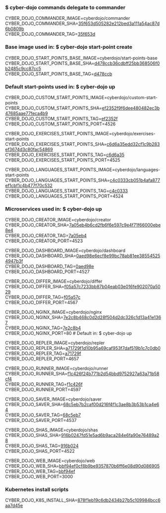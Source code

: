 ### $ cyber-dojo commands delegate to commander

CYBER_DOJO_COMMANDER_IMAGE=cyberdojo/commander  
CYBER_DOJO_COMMANDER_SHA=[35f653d505282e212bed3a111a54ac87d6b0809b](https://github.com/cyber-dojo/commander/commit/35f653d505282e212bed3a111a54ac87d6b0809b)  
CYBER_DOJO_COMMANDER_TAG=[35f653d](https://hub.docker.com/layers/cyberdojo/commander/35f653d/images/sha256-0109ebb2388ba394e16abe99464f359e449d51685ee8340eea4e459c33e04ac1)  

### Base image used in: $ cyber-dojo start-point create

CYBER_DOJO_START_POINTS_BASE_IMAGE=cyberdojo/start-points-base  
CYBER_DOJO_START_POINTS_BASE_SHA=[d478ccb36cdbff25bb368506f0b2485c9cc87cc5](https://github.com/cyber-dojo/start-points-base/commit/d478ccb36cdbff25bb368506f0b2485c9cc87cc5)  
CYBER_DOJO_START_POINTS_BASE_TAG=[d478ccb](https://hub.docker.com/layers/cyberdojo/start-points-base/d478ccb/images/sha256-402adefd8be573b4b0eead68436c2958e957df173c365e03c55bec5b0d3fd87e)  

### Default start-points used in: $ cyber-dojo up

CYBER_DOJO_CUSTOM_START_POINTS_IMAGE=cyberdojo/custom-start-points  
CYBER_DOJO_CUSTOM_START_POINTS_SHA=[ef2352f9f6dee480482ec3b47685aae77feca4b9](https://github.com/cyber-dojo/custom-start-points/commit/ef2352f9f6dee480482ec3b47685aae77feca4b9)  
CYBER_DOJO_CUSTOM_START_POINTS_TAG=[ef2352f](https://hub.docker.com/layers/cyberdojo/custom-start-points/ef2352f/images/sha256-1ea9ac6b3ad0e98b6b030e34cd30e330d09e0c9cc7eee7623ba06795364fd91e)  
CYBER_DOJO_CUSTOM_START_POINTS_PORT=4526

CYBER_DOJO_EXERCISES_START_POINTS_IMAGE=cyberdojo/exercises-start-points  
CYBER_DOJO_EXERCISES_START_POINTS_SHA=[c6d6a35edd32cf1c9b283ef3674d3c80fac54869](https://github.com/cyber-dojo/exercises-start-points/commit/c6d6a35edd32cf1c9b283ef3674d3c80fac54869)  
CYBER_DOJO_EXERCISES_START_POINTS_TAG=[c6d6a35](https://hub.docker.com/layers/cyberdojo/exercises-start-points/c6d6a35/images/sha256-76e4fef7e98a2248ac2705fee422d8e2e3ce1edb9109e8c0e2f7cb52c28c20c3)  
CYBER_DOJO_EXERCISES_START_POINTS_PORT=4525

CYBER_DOJO_LANGUAGES_START_POINTS_IMAGE=cyberdojo/languages-start-points  
CYBER_DOJO_LANGUAGES_START_POINTS_SHA=[c4c0333cb051b4afa877ef1cbf1c4b477f70c532](https://github.com/cyber-dojo/languages-start-points/commit/c4c0333cb051b4afa877ef1cbf1c4b477f70c532)  
CYBER_DOJO_LANGUAGES_START_POINTS_TAG=[c4c0333](https://hub.docker.com/layers/cyberdojo/languages-start-points/c4c0333/images/sha256-ed1fee8041e8aee86447ba52ba0155880906f327006afda5021a3dcc1943d3c2)  
CYBER_DOJO_LANGUAGES_START_POINTS_PORT=4524

### Microservices used in: $ cyber-dojo up

CYBER_DOJO_CREATOR_IMAGE=cyberdojo/creator  
CYBER_DOJO_CREATOR_SHA=[7a05eb4b6cd2fb6f6e597c9e4f71f66000ebe8e4](https://github.com/cyber-dojo/creator/commit/7a05eb4b6cd2fb6f6e597c9e4f71f66000ebe8e4)  
CYBER_DOJO_CREATOR_TAG=[7a05eb4](https://hub.docker.com/layers/cyberdojo/creator/7a05eb4/images/sha256-12bfc09116a85d9fd427ff4542932880f1bac088a85b5ebb88cd74175c767807)  
CYBER_DOJO_CREATOR_PORT=4523

CYBER_DOJO_DASHBOARD_IMAGE=cyberdojo/dashboard  
CYBER_DOJO_DASHBOARD_SHA=[0aed98e6ecf8e99bc78ab81ee385545254947b3f](https://github.com/cyber-dojo/dashboard/commit/0aed98e6ecf8e99bc78ab81ee385545254947b3f)  
CYBER_DOJO_DASHBOARD_TAG=[0aed98e](https://hub.docker.com/layers/cyberdojo/dashboard/0aed98e/images/sha256-a3b2190b68c7c2702b2358477629617a12c820fe02e3da32c516b824b9029497)  
CYBER_DOJO_DASHBOARD_PORT=4527

CYBER_DOJO_DIFFER_IMAGE=cyberdojo/differ  
CYBER_DOJO_DIFFER_SHA=[f05a57c7233bb87b04eab03e016fe902070a5029](https://github.com/cyber-dojo/differ/commit/f05a57c7233bb87b04eab03e016fe902070a5029)  
CYBER_DOJO_DIFFER_TAG=[f05a57c](https://hub.docker.com/layers/cyberdojo/differ/f05a57c/images/sha256-83c8b5b2a65b7381a87eb43a92acddd2a1960bd8bc6164d0c38a5714d4675b7f)  
CYBER_DOJO_DIFFER_PORT=4567

CYBER_DOJO_NGINX_IMAGE=cyberdojo/nginx  
CYBER_DOJO_NGINX_SHA=[7e2c8b468c0d2d28f504d2dc326c1d13a41e1367](https://github.com/cyber-dojo/nginx/commit/7e2c8b468c0d2d28f504d2dc326c1d13a41e1367)  
CYBER_DOJO_NGINX_TAG=[7e2c8b4](https://hub.docker.com/layers/cyberdojo/nginx/7e2c8b4/images/sha256-ddb54f0c8b8c69143d617cc559c231e7389f1d7d8d875a5909aa3303e0397a3b)  
CYBER_DOJO_NGINX_PORT=80 # Default in: $ cyber-dojo up

CYBER_DOJO_REPLER_IMAGE=cyberdojo/repler  
CYBER_DOJO_REPLER_SHA=[a71729f1d10b95a69caf953f7daf519b1c7c0db0](https://github.com/cyber-dojo/repler/commit/a71729f1d10b95a69caf953f7daf519b1c7c0db0)  
CYBER_DOJO_REPLER_TAG=[a71729f](https://hub.docker.com/layers/cyberdojo/repler/a71729f/images/sha256-f740fb1897b22780583cc49c0b8460d4f6a4e56d603cbcc65f10a6132c2ff65a)  
CYBER_DOJO_REPLER_PORT=4657

CYBER_DOJO_RUNNER_IMAGE=cyberdojo/runner  
CYBER_DOJO_RUNNER_SHA=[f1c426f24b771b2d54bbd9752927a63a71b58cf4](https://github.com/cyber-dojo/runner/commit/f1c426f24b771b2d54bbd9752927a63a71b58cf4)  
CYBER_DOJO_RUNNER_TAG=[f1c426f](https://hub.docker.com/layers/cyberdojo/runner/f1c426f/images/sha256-9e490165d5e8f8a8260a7be37595328c3e3ff74252c1ca312ae64f3ebfad1636)  
CYBER_DOJO_RUNNER_PORT=4597

CYBER_DOJO_SAVER_IMAGE=cyberdojo/saver  
CYBER_DOJO_SAVER_SHA=[68c5eb7b2caf00d216f4f1c3ae8b3b53b1ca4e64](https://github.com/cyber-dojo/saver/commit/68c5eb7b2caf00d216f4f1c3ae8b3b53b1ca4e64)  
CYBER_DOJO_SAVER_TAG=[68c5eb7](https://hub.docker.com/layers/cyberdojo/saver/68c5eb7/images/sha256-8ba413cc804ecac73779925f0d97a021e7c13a0cbd8dd24eaaf27e833c3619e2)  
CYBER_DOJO_SAVER_PORT=4537

CYBER_DOJO_SHAS_IMAGE=cyberdojo/shas  
CYBER_DOJO_SHAS_SHA=[916b0247fd51e5ad6b9aca284e6fa90e76489a28](https://github.com/cyber-dojo/shas/commit/916b0247fd51e5ad6b9aca284e6fa90e76489a28)  
CYBER_DOJO_SHAS_TAG=[916b024](https://hub.docker.com/layers/cyberdojo/shas/916b024/images/sha256-aadbfc30734b75369002c69e6232a47f45e202f19280747028b5d337a05645e5)  
CYBER_DOJO_SHAS_PORT=4522

CYBER_DOJO_WEB_IMAGE=cyberdojo/web  
CYBER_DOJO_WEB_SHA=[bbf94ef0cf8b9be9357870b6ff6e08d90d086905](https://github.com/cyber-dojo/web/commit/bbf94ef0cf8b9be9357870b6ff6e08d90d086905)  
CYBER_DOJO_WEB_TAG=[bbf94ef](https://hub.docker.com/layers/cyberdojo/web/bbf94ef/images/sha256-95f3d36bd1849b9caf4d014641bfe817384d8990477430e4287c92edb3a68762)  
CYBER_DOJO_WEB_PORT=3000

### Kubernetes install scripts
CYBER_DOJO_K8S_INSTALL_SHA=[878f1eb19c6db2434b27b5c109984bcc6aa7d45e](https://github.com/cyber-dojo/k8s-install/commit/878f1eb19c6db2434b27b5c109984bcc6aa7d45e)  
